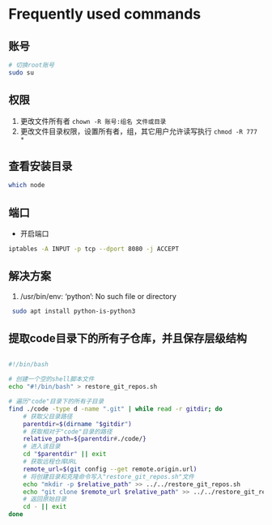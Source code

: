 # Frequently used commands

## 账号

```sh
# 切换root账号
sudo su
```

## 权限

1. 更改文件所有者 `chown -R 账号:组名 文件或目录`
2. 更改文件目录权限，设置所有者，组，其它用户允许读写执行 `chmod -R 777 *`

## 查看安装目录

```BASH
which node
```

## 端口

* 开启端口

```BASH
iptables -A INPUT -p tcp --dport 8080 -j ACCEPT
```

## 解决方案

1. /usr/bin/env: ‘python’: No such file or directory

```sh
 sudo apt install python-is-python3
```


## 提取code目录下的所有子仓库，并且保存层级结构
```bash

#!/bin/bash

# 创建一个空的shell脚本文件
echo "#!/bin/bash" > restore_git_repos.sh

# 遍历"code"目录下的所有子目录
find ./code -type d -name ".git" | while read -r gitdir; do
    # 获取父目录路径
    parentdir=$(dirname "$gitdir")
    # 获取相对于"code"目录的路径
    relative_path=${parentdir#./code/}
    # 进入该目录
    cd "$parentdir" || exit
    # 获取远程仓库URL
    remote_url=$(git config --get remote.origin.url)
    # 将创建目录和克隆命令写入"restore_git_repos.sh"文件
    echo "mkdir -p $relative_path" >> ../../restore_git_repos.sh
    echo "git clone $remote_url $relative_path" >> ../../restore_git_repos.sh
    # 返回原始目录
    cd - || exit
done

```